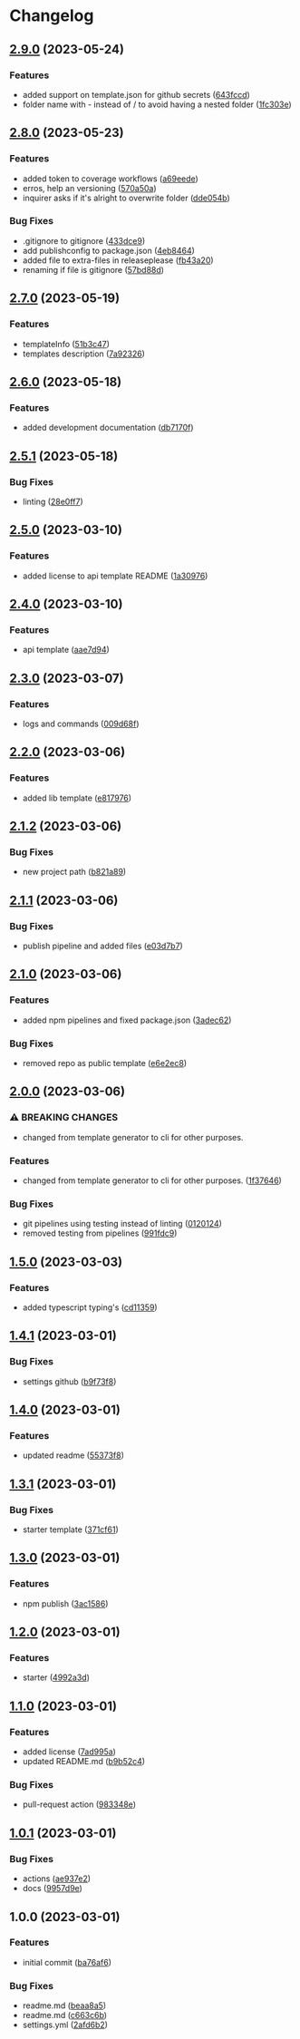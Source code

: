 # Changelog

## [2.9.0](https://github.com/dworac/cli/compare/v2.8.0...v2.9.0) (2023-05-24)


### Features

* added support on template.json for github secrets ([643fccd](https://github.com/dworac/cli/commit/643fccd386543134e3cfa1c862f7cf3fde5301ac))
* folder name with - instead of / to avoid having a nested folder ([1fc303e](https://github.com/dworac/cli/commit/1fc303e78a33e01ea1b5189e7d8725a0e0b3f400))

## [2.8.0](https://github.com/dworac/cli/compare/v2.7.0...v2.8.0) (2023-05-23)


### Features

* added token to coverage workflows ([a69eede](https://github.com/dworac/cli/commit/a69eedee7d8b0f4ee12e6f9686aed4e3491631df))
* erros, help an versioning ([570a50a](https://github.com/dworac/cli/commit/570a50aa84404b709cdf80627276023cc151ffc2))
* inquirer asks if it's alright to overwrite folder ([dde054b](https://github.com/dworac/cli/commit/dde054b09e6ac8f050be831eb8c9f3754eeec23d))


### Bug Fixes

* .gitignore to gitignore ([433dce9](https://github.com/dworac/cli/commit/433dce9094797bb8ac821bc9d83f38b31573349b))
* add publishconfig to package.json ([4eb8464](https://github.com/dworac/cli/commit/4eb8464b9660681fb92008f8c783b0307a04af35))
* added file to extra-files in releaseplease ([fb43a20](https://github.com/dworac/cli/commit/fb43a208113d5940b0f88849b6c44df85304629a))
* renaming if file is gitignore ([57bd88d](https://github.com/dworac/cli/commit/57bd88d9f2008f967521e2dc62f6c33ce481ebd4))

## [2.7.0](https://github.com/dworac/cli/compare/v2.6.0...v2.7.0) (2023-05-19)


### Features

* templateInfo ([51b3c47](https://github.com/dworac/cli/commit/51b3c47e48070400559b96f76faa67d4b116868e))
* templates description ([7a92326](https://github.com/dworac/cli/commit/7a923264cf96b6a694ef5a2b329cbd7b84f05e74))

## [2.6.0](https://github.com/dworac/cli/compare/v2.5.1...v2.6.0) (2023-05-18)


### Features

* added development documentation ([db7170f](https://github.com/dworac/cli/commit/db7170fa11c9c2441311e0e5a92b08de65cfaf78))

## [2.5.1](https://github.com/dworac/cli/compare/v2.5.0...v2.5.1) (2023-05-18)


### Bug Fixes

* linting ([28e0ff7](https://github.com/dworac/cli/commit/28e0ff7ea2f0fcc2aebee66ac3167e1f773240cc))

## [2.5.0](https://github.com/dworac/cli/compare/v2.4.0...v2.5.0) (2023-03-10)


### Features

* added license to api template README ([1a30976](https://github.com/dworac/cli/commit/1a3097686bb4943ce7eeb19adee11596afc1cbdb))

## [2.4.0](https://github.com/dworac/cli/compare/v2.3.0...v2.4.0) (2023-03-10)


### Features

* api template ([aae7d94](https://github.com/dworac/cli/commit/aae7d9460f611b3c414b9e0532c1e50389c825df))

## [2.3.0](https://github.com/dworac/cli/compare/v2.2.0...v2.3.0) (2023-03-07)


### Features

* logs and commands ([009d68f](https://github.com/dworac/cli/commit/009d68fb10b1b190a323d41558f927f6805793fb))

## [2.2.0](https://github.com/dworac/cli/compare/v2.1.2...v2.2.0) (2023-03-06)


### Features

* added lib template ([e817976](https://github.com/dworac/cli/commit/e817976fca8fdb20139b50215761bc80a8e02b09))

## [2.1.2](https://github.com/dworac/cli/compare/v2.1.1...v2.1.2) (2023-03-06)


### Bug Fixes

* new project path ([b821a89](https://github.com/dworac/cli/commit/b821a899545c036da63896fcb328e316b293b49a))

## [2.1.1](https://github.com/dworac/cli/compare/v2.1.0...v2.1.1) (2023-03-06)


### Bug Fixes

* publish pipeline and added files ([e03d7b7](https://github.com/dworac/cli/commit/e03d7b760db9f428e833fdc1506cd0464f670c4d))

## [2.1.0](https://github.com/dworac/cli/compare/v2.0.0...v2.1.0) (2023-03-06)


### Features

* added npm pipelines and fixed package.json ([3adec62](https://github.com/dworac/cli/commit/3adec62624c4c95c859662f6595f947bbbc92932))


### Bug Fixes

* removed repo as public template ([e6e2ec8](https://github.com/dworac/cli/commit/e6e2ec8775fdcf101209d84e4b6948dc3f84f933))

## [2.0.0](https://github.com/dworac/typescript-starter/compare/v1.5.0...v2.0.0) (2023-03-06)


### ⚠ BREAKING CHANGES

* changed from template generator to cli for other purposes.

### Features

* changed from template generator to cli for other purposes. ([1f37646](https://github.com/dworac/typescript-starter/commit/1f376468349ca847eed34803af008596fa07c4d8))


### Bug Fixes

* git pipelines using testing instead of linting ([0120124](https://github.com/dworac/typescript-starter/commit/01201240caeb526e2f54899ca742bb4e3d157bef))
* removed testing from pipelines ([991fdc9](https://github.com/dworac/typescript-starter/commit/991fdc9f34648967f8200c5b133175928c2a4599))

## [1.5.0](https://github.com/dworac/typescript-starter/compare/v1.4.1...v1.5.0) (2023-03-03)


### Features

* added typescript typing's ([cd11359](https://github.com/dworac/typescript-starter/commit/cd11359b9560fd5ff07890719ad0b87d61fdb5fa))

## [1.4.1](https://github.com/dworac/typescript-starter/compare/v1.4.0...v1.4.1) (2023-03-01)


### Bug Fixes

* settings github ([b9f73f8](https://github.com/dworac/typescript-starter/commit/b9f73f80dbba92ada9c281c84ab362553a1a9a82))

## [1.4.0](https://github.com/dworac/typescript-starter/compare/v1.3.1...v1.4.0) (2023-03-01)


### Features

* updated readme ([55373f8](https://github.com/dworac/typescript-starter/commit/55373f8f3d09d91b541decfd6e48c0fadfb3ebf3))

## [1.3.1](https://github.com/dworac/typescript-starter/compare/v1.3.0...v1.3.1) (2023-03-01)


### Bug Fixes

* starter template ([371cf61](https://github.com/dworac/typescript-starter/commit/371cf6109cbbff7acca36ba9a71e35c6b3dddb66))

## [1.3.0](https://github.com/dworac/typescript-starter/compare/v1.2.0...v1.3.0) (2023-03-01)


### Features

* npm publish ([3ac1586](https://github.com/dworac/typescript-starter/commit/3ac15863788f1610a0b5c93dee16edf116c7f735))

## [1.2.0](https://github.com/dworac/typescript-starter/compare/v1.1.0...v1.2.0) (2023-03-01)


### Features

* starter ([4992a3d](https://github.com/dworac/typescript-starter/commit/4992a3dba0e13be3098ef4caca4534d5cbea10bf))

## [1.1.0](https://github.com/dworac/typescript-starter/compare/v1.0.1...v1.1.0) (2023-03-01)


### Features

* added license ([7ad995a](https://github.com/dworac/typescript-starter/commit/7ad995a9a444d9c07d9813bf2418126851bbc93f))
* updated README.md ([b9b52c4](https://github.com/dworac/typescript-starter/commit/b9b52c45a81ac63bdf1626de1ea8392d4522b908))


### Bug Fixes

* pull-request action ([983348e](https://github.com/dworac/typescript-starter/commit/983348ef7743ace052f26bb3a65ac735fb301f80))

## [1.0.1](https://github.com/dworac/typescript-starter/compare/v1.0.0...v1.0.1) (2023-03-01)


### Bug Fixes

* actions ([ae937e2](https://github.com/dworac/typescript-starter/commit/ae937e20c7ba851d511d37391ab362cea5319d9a))
* docs ([9957d9e](https://github.com/dworac/typescript-starter/commit/9957d9ebbe9ed2c4ac06647004b5a8b6ee0bde12))

## 1.0.0 (2023-03-01)


### Features

* initial commit ([ba76af6](https://github.com/dworac/typescript-starter/commit/ba76af6e82a93943e8959062494354af36e6e10a))


### Bug Fixes

* readme.md ([beaa8a5](https://github.com/dworac/typescript-starter/commit/beaa8a52eb28a4c038b6d73e8c034f3291060499))
* readme.md ([c663c6b](https://github.com/dworac/typescript-starter/commit/c663c6b83e35bc6f8ac3ac3aa23110654b71501f))
* settings.yml ([2afd6b2](https://github.com/dworac/typescript-starter/commit/2afd6b2d5e96073c9b37928efbcf11ce413b859f))
